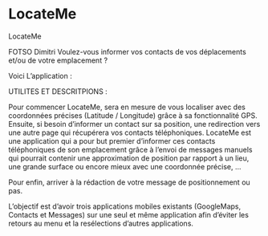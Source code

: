 # LocateMe
LocateMe

FOTSO Dimitri
Voulez-vous informer vos contacts de vos déplacements et/ou de votre emplacement ?


Voici L’application :

  



UTILITES ET DESCRITPIONS :
 	 
Pour commencer LocateMe, sera en mesure de vous localiser avec des coordonnées précises (Latitude / Longitude) grâce à sa fonctionnalité GPS.	Ensuite, si besoin d’informer un contact sur sa position, une redirection vers une autre page qui récupérera vos contacts téléphoniques. 
LocateMe est une application qui a pour but premier d’informer ces contacts téléphoniques de son emplacement grâce à l’envoi de messages manuels qui pourrait contenir une approximation de position par rapport à un lieu, une grande surface ou encore mieux avec une coordonnée précise, ...





 
Pour enfin, arriver à la rédaction de votre message de positionnement ou pas.
















L’objectif est d’avoir trois applications mobiles existants (GoogleMaps, Contacts et Messages) sur une seul et même application afin d’éviter les retours au menu et la resélections d’autres applications.







